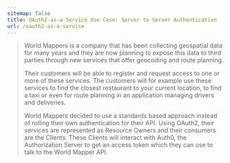```yaml
---
sitemap: false
title: OAuth2-as-a-Service Use Case: Server to Server Authentication
url: /oauth2-as-a-service
---
```


> World Mappers is a company that has been collecting geospatial data for many years and they are now planning to expose this data to third parties through new services that offer geocoding and route planning.
>
> Their customers will be able to register and request access to one or more of these services. The customers will for example use these services to find the closest restaurant to your current location, to find a taxi or even for route planning in an application managing drivers and deliveries.
>
> World Mappers decided to use a standards based approach instead of rolling their own authentication for their API. Using OAuth2, their services are represented as Resource Owners and their consumers are the Clients. These Clients will interact with Auth0, the Authorization Server to get an access token which they can use to talk to the World Mapper API.
